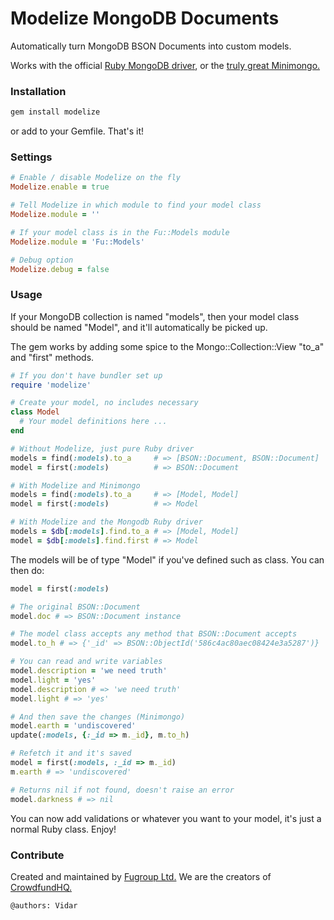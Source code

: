 # Modelize MongoDB Documents
Automatically turn MongoDB BSON Documents into custom models.

Works with the official [Ruby MongoDB driver](https://docs.mongodb.com/ruby-driver/master/quick-start/), or the [truly great Minimongo.](https://github.com/fugroup/minimongo)

### Installation
```ruby
gem install modelize
```
or add to your Gemfile. That's it!

### Settings
```ruby
# Enable / disable Modelize on the fly
Modelize.enable = true

# Tell Modelize in which module to find your model class
Modelize.module = ''

# If your model class is in the Fu::Models module
Modelize.module = 'Fu::Models'

# Debug option
Modelize.debug = false
```

### Usage
If your MongoDB collection is named "models", then your model class should be named "Model", and it'll automatically be picked up.

The gem works by adding some spice to the Mongo::Collection::View "to_a" and "first" methods.

```ruby
# If you don't have bundler set up
require 'modelize'

# Create your model, no includes necessary
class Model
  # Your model definitions here ...
end

# Without Modelize, just pure Ruby driver
models = find(:models).to_a     # => [BSON::Document, BSON::Document]
model = first(:models)          # => BSON::Document

# With Modelize and Minimongo
models = find(:models).to_a     # => [Model, Model]
model = first(:models)          # => Model

# With Modelize and the Mongodb Ruby driver
models = $db[:models].find.to_a # => [Model, Model]
model = $db[:models].find.first # => Model
```
The models will be of type "Model" if you've defined such as class. You can then do:
```ruby
model = first(:models)

# The original BSON::Document
model.doc # => BSON::Document instance

# The model class accepts any method that BSON::Document accepts
model.to_h # => {'_id' => BSON::ObjectId('586c4ac80aec08424e3a5287')}

# You can read and write variables
model.description = 'we need truth'
model.light = 'yes'
model.description # => 'we need truth'
model.light # => 'yes'

# And then save the changes (Minimongo)
model.earth = 'undiscovered'
update(:models, {:_id => m._id}, m.to_h)

# Refetch it and it's saved
model = first(:models, :_id => m._id)
m.earth # => 'undiscovered'

# Returns nil if not found, doesn't raise an error
model.darkness # => nil
```
You can now add validations or whatever you want to your model, it's just a normal Ruby class. Enjoy!

### Contribute
Created and maintained by [Fugroup Ltd.](https://www.fugroup.net) We are the creators of [CrowdfundHQ.](https://crowdfundhq.com)

`@authors: Vidar`
